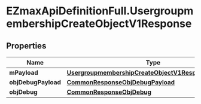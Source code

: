 # EZmaxApiDefinitionFull.UsergroupmembershipCreateObjectV1Response

## Properties

Name | Type | Description | Notes
------------ | ------------- | ------------- | -------------
**mPayload** | [**UsergroupmembershipCreateObjectV1ResponseMPayload**](UsergroupmembershipCreateObjectV1ResponseMPayload.md) |  | 
**objDebugPayload** | [**CommonResponseObjDebugPayload**](CommonResponseObjDebugPayload.md) |  | [optional] 
**objDebug** | [**CommonResponseObjDebug**](CommonResponseObjDebug.md) |  | [optional] 


